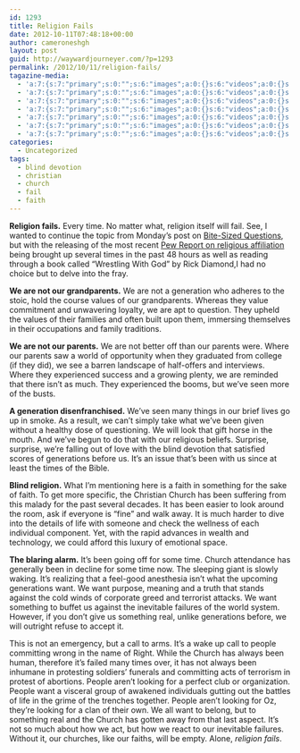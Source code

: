 ```yaml
---
id: 1293
title: Religion Fails
date: 2012-10-11T07:48:18+00:00
author: cameroneshgh
layout: post
guid: http://waywardjourneyer.com/?p=1293
permalink: /2012/10/11/religion-fails/
tagazine-media:
  - 'a:7:{s:7:"primary";s:0:"";s:6:"images";a:0:{}s:6:"videos";a:0:{}s:11:"image_count";i:0;s:6:"author";s:8:"19879429";s:7:"blog_id";s:8:"19280981";s:9:"mod_stamp";s:19:"2012-10-11 11:48:18";}'
  - 'a:7:{s:7:"primary";s:0:"";s:6:"images";a:0:{}s:6:"videos";a:0:{}s:11:"image_count";i:0;s:6:"author";s:8:"19879429";s:7:"blog_id";s:8:"19280981";s:9:"mod_stamp";s:19:"2012-10-11 11:48:18";}'
  - 'a:7:{s:7:"primary";s:0:"";s:6:"images";a:0:{}s:6:"videos";a:0:{}s:11:"image_count";i:0;s:6:"author";s:8:"19879429";s:7:"blog_id";s:8:"19280981";s:9:"mod_stamp";s:19:"2012-10-11 11:48:18";}'
  - 'a:7:{s:7:"primary";s:0:"";s:6:"images";a:0:{}s:6:"videos";a:0:{}s:11:"image_count";i:0;s:6:"author";s:8:"19879429";s:7:"blog_id";s:8:"19280981";s:9:"mod_stamp";s:19:"2012-10-11 11:48:18";}'
  - 'a:7:{s:7:"primary";s:0:"";s:6:"images";a:0:{}s:6:"videos";a:0:{}s:11:"image_count";i:0;s:6:"author";s:8:"19879429";s:7:"blog_id";s:8:"19280981";s:9:"mod_stamp";s:19:"2012-10-11 11:48:18";}'
  - 'a:7:{s:7:"primary";s:0:"";s:6:"images";a:0:{}s:6:"videos";a:0:{}s:11:"image_count";i:0;s:6:"author";s:8:"19879429";s:7:"blog_id";s:8:"19280981";s:9:"mod_stamp";s:19:"2012-10-11 11:48:18";}'
  - 'a:7:{s:7:"primary";s:0:"";s:6:"images";a:0:{}s:6:"videos";a:0:{}s:11:"image_count";i:0;s:6:"author";s:8:"19879429";s:7:"blog_id";s:8:"19280981";s:9:"mod_stamp";s:19:"2012-10-11 11:48:18";}'
categories:
  - Uncategorized
tags:
  - blind devotion
  - christian
  - church
  - fail
  - faith
---
```

**Religion fails.** Every time. No matter what, religion itself will fail. See, I wanted to continue the topic from Monday&#8217;s post on [Bite-Sized Questions](http://waywardjourneyer.com/2012/10/08/bite-sized-questions/ "Bite-Sized Questions"), but with the releasing of the most recent [Pew Report on religious affiliation](http://www.pewforum.org/uploadedFiles/Topics/Religious_Affiliation/Unaffiliated/NonesOnTheRise-full.pdf) being brought up several times in the past 48 hours as well as reading through a book called &#8220;Wrestling With God&#8221; by Rick Diamond,I had no choice but to delve into the fray.

**We are not our grandparents.** We are not a generation who adheres to the stoic, hold the course values of our grandparents. Whereas they value commitment and unwavering loyalty, we are apt to question. They upheld the values of their families and often built upon them, immersing themselves in their occupations and family traditions.

**We are not our parents.** We are not better off than our parents were. Where our parents saw a world of opportunity when they graduated from college (if they did), we see a barren landscape of half-offers and interviews. Where they experienced success and a growing plenty, we are reminded that there isn&#8217;t as much. They experienced the booms, but we&#8217;ve seen more of the busts.

**A generation disenfranchised.** We&#8217;ve seen many things in our brief lives go up in smoke. As a result, we can&#8217;t simply take what we&#8217;ve been given without a healthy dose of questioning. We will look that gift horse in the mouth. And we&#8217;ve begun to do that with our religious beliefs. Surprise, surprise, we&#8217;re falling out of love with the blind devotion that satisfied scores of generations before us. It&#8217;s an issue that&#8217;s been with us since at least the times of the Bible.

**Blind religion.** What I&#8217;m mentioning here is a faith in something for the sake of faith. To get more specific, the Christian Church has been suffering from this malady for the past several decades. It has been easier to look around the room, ask if everyone is &#8220;fine&#8221; and walk away. It is much harder to dive into the details of life with someone and check the wellness of each individual component. Yet, with the rapid advances in wealth and technology, we could afford this luxury of emotional space.

**The blaring alarm.** It&#8217;s been going off for some time. Church attendance has generally been in decline for some time now. The sleeping giant is slowly waking. It&#8217;s realizing that a feel-good anesthesia isn&#8217;t what the upcoming generations want. We want purpose, meaning and a truth that stands against the cold winds of corporate greed and terrorist attacks. We want something to buffet us against the inevitable failures of the world system. However, if you don&#8217;t give us something real, unlike generations before, we will outright refuse to accept it.

This is not an emergency, but a call to arms. It&#8217;s a wake up call to people committing wrong in the name of Right. While the Church has always been human, therefore it&#8217;s failed many times over, it has not always been inhumane in protesting soldiers&#8217; funerals and committing acts of terrorism in protest of abortions. People aren&#8217;t looking for a perfect club or organization. People want a visceral group of awakened individuals gutting out the battles of life in the grime of the trenches together. People aren&#8217;t looking for Oz, they&#8217;re looking for a clan of their own. We all want to belong, but to something real and the Church has gotten away from that last aspect. It&#8217;s not so much about how we act, but how we react to our inevitable failures. Without it, our churches, like our faiths, will be empty. Alone, _religion fails_.